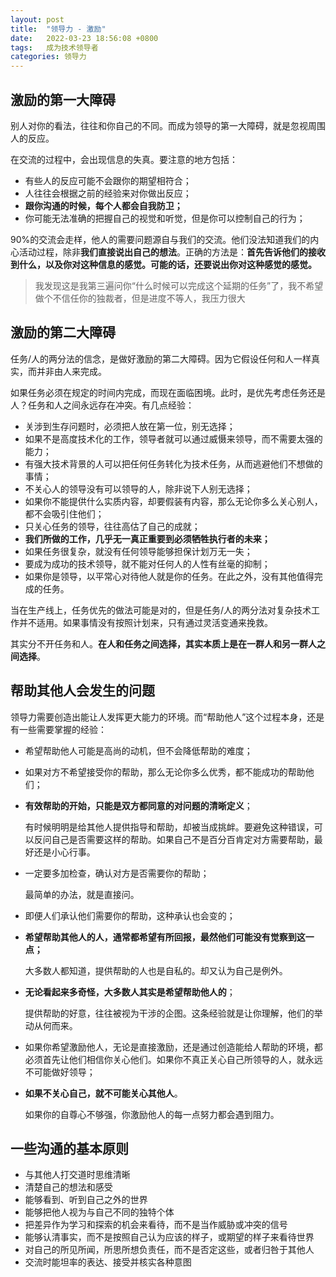 ```yaml
---
layout: post
title:  "领导力 - 激励"
date:   2022-03-23 18:56:08 +0800
tags:   成为技术领导者
categories: 领导力
---
```


## 激励的第一大障碍

别人对你的看法，往往和你自己的不同。而成为领导的第一大障碍，就是忽视周围人的反应。

在交流的过程中，会出现信息的失真。要注意的地方包括：

+ 有些人的反应可能不会跟你的期望相符合；
+ 人往往会根据之前的经验来对你做出反应；
+ **跟你沟通的时候，每个人都会自我防卫；**
+ 你可能无法准确的把握自己的视觉和听觉，但是你可以控制自己的行为；
  
90%的交流会走样，他人的需要问题源自与我们的交流。他们没法知道我们的内心活动过程，除非**我们直接说出自己的想法**。正确的方法是：**首先告诉他们的接收到什么，以及你对这种信息的感觉。可能的话，还要说出你对这种感觉的感觉。**

> 我发现这是我第三遍问你“什么时候可以完成这个延期的任务”了，我不希望做个不信任你的独裁者，但是进度不等人，我压力很大

## 激励的第二大障碍

任务/人的两分法的信念，是做好激励的第二大障碍。因为它假设任何和人一样真实，而并非由人来完成。

如果任务必须在规定的时间内完成，而现在面临困境。此时，是优先考虑任务还是人？任务和人之间永远存在冲突。有几点经验：

+ 关涉到生存问题时，必须把人放在第一位，别无选择；
+ 如果不是高度技术化的工作，领导者就可以通过威慑来领导，而不需要太强的能力；
+ 有强大技术背景的人可以把任何任务转化为技术任务，从而逃避他们不想做的事情；
+ 不关心人的领导没有可以领导的人，除非说下人别无选择；
+ 如果你不能提供什么实质内容，却要假装有内容，那么无论你多么关心别人，都不会吸引住他们；
+ 只关心任务的领导，往往高估了自己的成就；
+ **我们所做的工作，几乎无一真正重要到必须牺牲执行者的未来；**
+ 如果任务很复杂，就没有任何领导能够担保计划万无一失；
+ 要成为成功的技术领导，就不能对任何人的人性有丝毫的抑制；
+ 如果你是领导，以平常心对待他人就是你的任务。在此之外，没有其他值得完成的任务。

当在生产线上，任务优先的做法可能是对的，但是任务/人的两分法对复杂技术工作并不适用。如果事情没有按照计划来，只有通过灵活变通来挽救。

其实分不开任务和人。**在人和任务之间选择，其实本质上是在一群人和另一群人之间选择**。

## 帮助其他人会发生的问题

领导力需要创造出能让人发挥更大能力的环境。而“帮助他人”这个过程本身，还是有一些需要掌握的经验：

+ 希望帮助他人可能是高尚的动机，但不会降低帮助的难度；
  
+ 如果对方不希望接受你的帮助，那么无论你多么优秀，都不能成功的帮助他们；
  
+ **有效帮助的开始，只能是双方都同意的对问题的清晰定义**；

    有时候明明是给其他人提供指导和帮助，却被当成挑衅。要避免这种错误，可以反问自己是否需要这样的帮助。如果自己不是百分百肯定对方需要帮助，最好还是小心行事。

+ 一定要多加检查，确认对方是否需要你的帮助；

    最简单的办法，就是直接问。

+ 即便人们承认他们需要你的帮助，这种承认也会变的；

+ **希望帮助其他人的人，通常都希望有所回报，最然他们可能没有觉察到这一点；**

    大多数人都知道，提供帮助的人也是自私的。却又认为自己是例外。

+ **无论看起来多奇怪，大多数人其实是希望帮助他人的**；

    提供帮助的好意，往往被视为干涉的企图。这条经验就是让你理解，他们的举动从何而来。

+ 如果你希望激励他人，无论是直接激励，还是通过创造能给人帮助的环境，都必须首先让他们相信你关心他们。如果你不真正关心自己所领导的人，就永远不可能做好领导；

+ **如果不关心自己，就不可能关心其他人**。

    如果你的自尊心不够强，你激励他人的每一点努力都会遇到阻力。

## 一些沟通的基本原则

+ 与其他人打交道时思维清晰
+ 清楚自己的想法和感受
+ 能够看到、听到自己之外的世界
+ 能够把他人视为与自己不同的独特个体
+ 把差异作为学习和探索的机会来看待，而不是当作威胁或冲突的信号
+ 能够认清事实，而不是按照自己认为应该的样子，或期望的样子来看待世界
+ 对自己的所见所闻，所思所想负责任，而不是否定这些，或者归咎于其他人
+ 交流时能坦率的表达、接受并核实各种意图